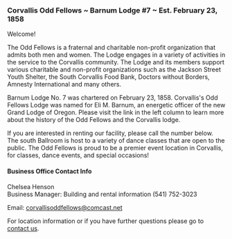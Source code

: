### Corvallis Odd Fellows ~ Barnum Lodge #7 ~ Est. February 23, 1858

Welcome!

The Odd Fellows is a fraternal and charitable non-profit organization that admits both men and women. The Lodge engages in a variety of activities in the service to the Corvallis community. The Lodge and its members support various charitable and non-profit organizations such as the Jackson Street Youth Shelter, the South Corvallis Food Bank, Doctors without Borders, Amnesty International and many others.

Barnum Lodge No. 7 was chartered on February 23, 1858. Corvallis's Odd Fellows Lodge was named for Eli M. Barnum, an energetic officer of the new Grand Lodge of Oregon. Please visit the link in the left column to learn more about the history of the Odd Fellows and the Corvallis lodge.

If you are interested in renting our facility, please call the number below. The south Ballroom is host to a variety of dance classes that are open to the public. The Odd Fellows is proud to be a premier event location in Corvallis, for classes, dance events, and special occasions!

#### Business Office Contact Info

Chelsea Henson   
Business Manager: Building and rental information (541) 752-3023

Email: <a href="mailto:corvallisoddfellows@comcast.net">corvallisoddfellows@comcast.net </a>

For location information or if you have further questions please go to
[contact us](./contact-us.html).
